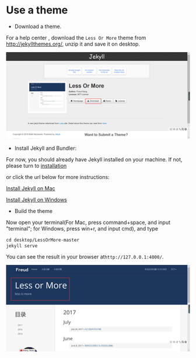 <h1 id="4.1">Use a theme</h1>

- Download a theme.

For a help center , download the `Less Or More` theme from http://jekyllthemes.org/, unzip it and save it on desktop.

![1556972713607](https://github.com/anotherrachel/HelpCenter/blob/master/technical_writing/help_center_example/photos/1556972713607.png)





- Install Jekyll and Bundler:

For now, you should already have Jekyll installed on your machine. If not, please turn to [installation](https://github.com/anotherrachel/HelpCenter/tree/master/technical_writing/installation)

or click the url below for more instructions:

[Install Jekyll on Mac](https://idratherbewriting.com/documentation-theme-jekyll/mydoc_install_jekyll_on_mac.html)

[Install Jekyll on Windows](https://idratherbewriting.com/documentation-theme-jekyll/mydoc_install_jekyll_on_windows.html)




- Build the theme

Now open your terminal(For Mac, press command+space, and input "terminal"; for Windows, press win+r, and input cmd), and type
```
cd desktop/LessOrMore-master
jekyll serve
```

You can see the result in your browser at`http://127.0.0.1:4000/`.

![1556976873233](https://github.com/anotherrachel/HelpCenter/blob/master/technical_writing/help_center_example/photos/1556977861439.png)
